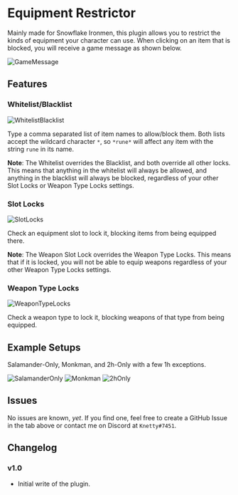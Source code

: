 # Equipment Restrictor 

Mainly made for Snowflake Ironmen, this plugin allows you to restrict the kinds of equipment your character can use. When clicking on an item that is blocked, you will receive a game message as shown below.

![GameMessage](https://i.imgur.com/qZPcyb2.png)

## Features

### Whitelist/Blacklist

![WhitelistBlacklist](https://i.imgur.com/g96bWkm.png)

Type a comma separated list of item names to allow/block them. Both lists accept the wildcard character `*`, so `*rune*` will affect any item with the string `rune` in its name.

**Note**: The Whitelist overrides the Blacklist, and both override all other locks. This means that anything in the whitelist will always be allowed, and anything in the blacklist will always be blocked, regardless of your other Slot Locks or Weapon Type Locks settings.

### Slot Locks

![SlotLocks](https://i.imgur.com/246thp9.png)

Check an equipment slot to lock it, blocking items from being equipped there.

**Note**: The Weapon Slot Lock overrides the Weapon Type Locks. This means that if it is locked, you will not be able to equip weapons regardless of your other Weapon Type Locks settings.

### Weapon Type Locks

![WeaponTypeLocks](https://i.imgur.com/HLx0Ol1.png)

Check a weapon type to lock it, blocking weapons of that type from being equipped.

## Example Setups

Salamander-Only, Monkman, and 2h-Only with a few 1h exceptions.

![SalamanderOnly](https://i.imgur.com/FicMJOv.png) ![Monkman](https://i.imgur.com/diZDvZE.png) ![2hOnly](https://i.imgur.com/J5om5MR.png)

## Issues

No issues are known, _yet_. If you find one, feel free to create a GitHub Issue in the tab above or contact me on Discord at `Knetty#7451`.

## Changelog

### v1.0
 - Initial write of the plugin.